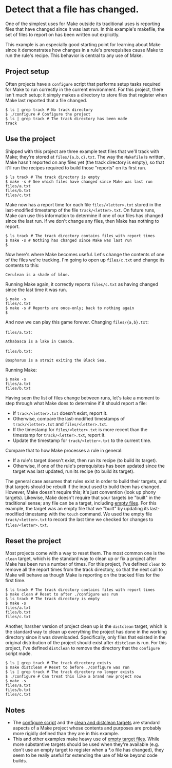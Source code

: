 # Detect that a file has changed.

One of the simplest uses for Make outside its
traditional uses is reporting files that have
changed since it was last run. In this example's
makefile, the set of files to report on has been
written out explicitly.

This example is an especially good starting point
for learning about Make since it demonstrates how
changes in a rule's prerequisites cause Make to
run the rule's recipe. This behavior is central to
any use of Make.

## Project setup

Often projects have a `configure` script that
performs setup tasks required for Make to run
correctly in the current environment. For this
project, there isn't much setup: it simply makes a
directory to store files that register when Make
last reported that a file changed.

```
$ ls | grep track # No track directory
$ ./configure # Configure the project
$ ls | grep track # The track directory has been made
track
```

## Use the project

Shipped with this project are three example text
files that we'll track with Make; they're stored
at `files/{a,b,c}.txt`. The way the `Makefile` is
written, Make hasn't reported on any files yet
(the track directory is empty), so that it'll
run the recipes required to build those "reports"
on its first run.

```
$ ls track # The track directory is empty
$ make -s # See which files have changed since Make was last run
files/a.txt
files/b.txt
files/c.txt
```

Make now has a report time for each file `files/<letter>.txt`
stored in the last-modified timestamp of the file
`track/<letter>.txt`. On future runs, Make can use this information
to determine if one of our files has changed since the last run. If
we don't change any files, then Make has nothing to report.

```
$ ls track # The track directory contains files with report times
$ make -s # Nothing has changed since Make was last run
$
```

Now here's where Make becomes useful. Let's change the contents
of one of the files we're tracking. I'm going to open up
`files/c.txt` and change its contents to this:

```
Cerulean is a shade of blue.
```

Running Make again, it correctly reports `files/c.txt` as having
changed since the last time it was run.

```
$ make -s
files/c.txt
$ make -s # Reports are once-only; back to nothing again
$ 
```

And now we can play this game forever. Changing `files/{a,b}.txt`:

`files/a.txt`:

```
Athabasca is a lake in Canada.
```

`files/b.txt`:

```
Bosphorus is a strait exiting the Black Sea.
```

Running Make:

```
$ make -s
files/a.txt
files/b.txt
```

Having seen the list of files change between runs, let's take a moment to
step through what Make does to determine if it should report a file:
* If `track/<letter>.txt` doesn't exist, report it.
* Otherwise, compare the last-modified timestamps of `track/<letter>.txt` and `files/<letter>.txt`.
* If the timestamp for `files/<letter>.txt` is more recent than the timestamp for `track/<letter>.txt`, report it.
* Update the timestamp for `track/<letter>.txt` to the current time.

Compare that to how Make processes a rule in general:
* If a rule's target doesn't exist, then run its recipe (to build its target).
* Otherwise, if one of the rule's prerequisites has been updated since the target was last updated, run its recipe (to build its target).

The general case assumes that rules exist in order to build their targets,
and that targets should be rebuilt if the input used to build them has
changed. However, Make doesn't require this; it's just convention (look up
phony targets). Likewise, Make doesn't require that your targets be "built"
in the traditional sense; any file can be a target, including
[empty files](https://www.gnu.org/software/make/manual/html_node/Empty-Targets.html).
For this example, the target was an empty file that we "built" by updating
its last-modified timestamp with the `touch` command. We
used the empty file `track/<letter>.txt` to record the last time we checked
for changes to `files/<letter>.txt`.

## Reset the project

Most projects come with a way to reset them.
The most common one is the `clean` target,
which is the standard way to clean up or fix
a project after Make has been run a number of
times. For this project, I've defined `clean`
to remove all the report times from the track
directory, so that the next call to Make will
behave as though Make is reporting on the
tracked files for the first time.

```
$ ls track # The track directory contains files with report times
$ make clean # Reset to after ./configure was run
$ ls track # The track directory is empty
$ make -s
files/a.txt
files/b.txt
files/c.txt
```

Another, harsher version of project clean up
is the `distclean` target, which is the standard
way to clean up everything the project has done
in the working directory since it was downloaded.
Specifically, only files that existed in the
original distribution of the project should exist
after `distclean` is run. For this project, I've
defined `distclean` to remove the directory that
the `configure` script made.

```
$ ls | grep track # The track directory exists
$ make distclean # Reset to before ./configure was run
$ ls | grep track # The track directory no longer exists
$ ./configure # Can treat this like a brand new project now
$ make -s
files/a.txt
files/b.txt
files/c.txt
```

## Notes

* The [configure script](https://www.gnu.org/software/automake/manual/html_node/GNU-Build-System.html) and the [clean and distclean targets](https://www.gnu.org/prep/standards/html_node/Standard-Targets.html) are standard aspects of a Make project whose contents and purposes are probably more rigidly defined than they are in this example.
* This and other examples make heavy use of [empty target files](https://www.gnu.org/software/make/manual/html_node/Empty-Targets.html). While more substantive targets should be used when they're available (e.g. don't use an empty target to register when a *.o file has changed), they seem to be really useful for extending the use of Make beyond code builds.
